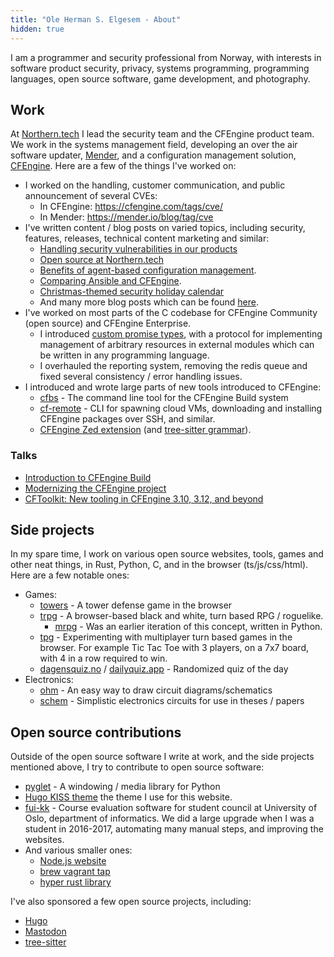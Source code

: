 ```yaml
---
title: "Ole Herman S. Elgesem - About"
hidden: true
---
```


I am a programmer and security professional from Norway, with interests in software product security, privacy, systems programming, programming languages, open source software, game development, and photography.

## Work

At [Northern.tech](https://northern.tech/) I lead the security team and the CFEngine product team.
We work in the systems management field, developing an over the air software updater, [Mender](https://mender.io/), and a configuration management solution, [CFEngine](https://cfengine.com/).
Here are a few of the things I've worked on:

- I worked on the handling, customer communication, and public announcement of several CVEs:
  - In CFEngine: https://cfengine.com/tags/cve/
  - In Mender: https://mender.io/blog/tag/cve
- I've written content / blog posts on varied topics, including security, features, releases, technical content marketing and similar:
  - [Handling security vulnerabilities in our products](https://northern.tech/careers/blog/handling-security-vulnerabilities-in-our-products)
  - [Open source at Northern.tech](https://northern.tech/careers/blog/open-source-at-northern-tech)
  - [Benefits of agent-based configuration management](https://cfengine.com/blog/2024/benefits-of-agents/).
  - [Comparing Ansible and CFEngine](https://cfengine.com/blog/2021/comparing-ansible-and-cfengine/).
  - [Christmas-themed security holiday calendar](https://cfengine.com/blog/2022/security-holiday-calendar-part-1/)
  - And many more blog posts which can be found [here](https://cfengine.com/author/ole-herman-elgesem/).
- I've worked on most parts of the C codebase for CFEngine Community (open source) and CFEngine Enterprise.
  - I introduced [custom promise types](https://docs.cfengine.com/docs/3.24/reference-promise-types-custom.html), with a protocol for implementing management of arbitrary resources in external modules which can be written in any programming language.
  - I overhauled the reporting system, removing the redis queue and fixed several consistency / error handling issues.
- I introduced and wrote large parts of new tools introduced to CFEngine:
  - [cfbs](https://github.com/cfengine/cfbs) - The command line tool for the CFEngine Build system
  - [cf-remote](https://github.com/cfengine/cf-remote) - CLI for spawning cloud VMs, downloading and installing CFEngine packages over SSH, and similar.
  - [CFEngine Zed extension](https://github.com/olehermanse/zed-cfengine) (and [tree-sitter grammar](https://github.com/olehermanse/tree-sitter-cfengine)).

### Talks

- [Introduction to CFEngine Build](https://www.youtube.com/watch?v=6q00Eyf3E4Y)
- [Modernizing the CFEngine project](https://www.youtube.com/watch?v=mREWIz2zqws)
- [CFToolkit: New tooling in CFEngine 3.10, 3.12, and beyond](https://www.youtube.com/watch?v=q50_QTd1AN4)

## Side projects

In my spare time, I work on various open source websites, tools, games and other neat things, in Rust, Python, C, and in the browser (ts/js/css/html).
Here are a few notable ones:

- Games:
  - [towers](https://towers.oleherman.com) - A tower defense game in the browser
  - [trpg](https://trpg.oleherman.com) - A browser-based black and white, turn based RPG / roguelike.
    - [mrpg](https://github.com/olehermanse/mrpg) - Was an earlier iteration of this concept, written in Python.
  - [tpg](https://trpg.oleherman.com) - Experimenting with multiplayer turn based games in the browser.
    For example Tic Tac Toe with 3 players, on a 7x7 board, with 4 in a row required to win.
  - [dagensquiz.no](https://dagensquiz.no) / [dailyquiz.app](https://dailyquiz.app) - Randomized quiz of the day
- Electronics:
  - [ohm](https://github.com/olehermanse/ohm) - An easy way to draw circuit diagrams/schematics
  - [schem](https://github.com/olehermanse/schem) - Simplistic electronics circuits for use in theses / papers

## Open source contributions

Outside of the open source software I write at work, and the side projects mentioned above, I try to contribute to open source software:

- [pyglet](https://github.com/pyglet/pyglet/pulls?utf8=%E2%9C%93&q=author%3Aolehermanse) - A windowing / media library for Python
- [Hugo KISS theme](https://github.com/ribice/kiss/pulls?q=is%3Apr+author%3Aolehermanse) the theme I use for this website.
- [fui-kk](https://github.com/fui/fui-kk/commits?author=olehermanse) - Course evaluation software for student council at University of Oslo, department of informatics.
  We did a large upgrade when I was a student in 2016-2017, automating many manual steps, and improving the websites.
- And various smaller ones:
  - [Node.js website](https://github.com/nodejs/nodejs.org/pull/7134)
  - [brew vagrant tap](https://github.com/hashicorp/homebrew-tap/pull/300)
  - [hyper rust library](https://github.com/hyperium/hyper/pull/1791)

I've also sponsored a few open source projects, including:

- [Hugo](https://github.com/gohugoio/hugo)
- [Mastodon](https://github.com/mastodon/mastodon)
- [tree-sitter](https://github.com/tree-sitter)
